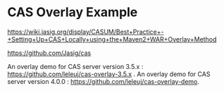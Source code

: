 # CAS Overlay Example

https://wiki.jasig.org/display/CASUM/Best+Practice+-+Setting+Up+CAS+Locally+using+the+Maven2+WAR+Overlay+Method

https://github.com/Jasig/cas

An overlay demo for CAS server version 3.5.x : https://github.com/leleuj/cas-overlay-3.5.x
.
An overlay demo for CAS server version 4.0.0 : https://github.com/leleuj/cas-overlay-demo.